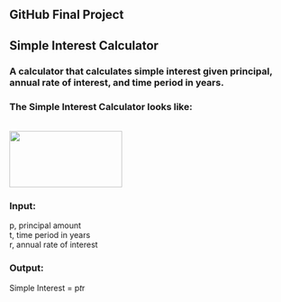 <h2>GitHub Final Project</h2>
<h2>Simple Interest Calculator</h2>
<h3>A calculator that calculates simple interest given principal, annual rate of interest, and time period in years.</h3>
<h3>The Simple Interest Calculator looks like:</h3>
<br>
<img src= "D:\git project\sic.png"  width="200" height="100">
<br>
<h3>Input:</h3>
   p, principal amount <br>
   t, time period in years <br>
   r, annual rate of interest 
   
<h3>Output:</h3>

   Simple Interest = p*t*r
